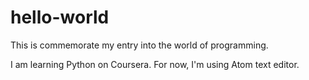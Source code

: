 # hello-world
This is commemorate my entry into the world of programming.

I am learning Python on Coursera. For now, I'm using Atom text editor.
